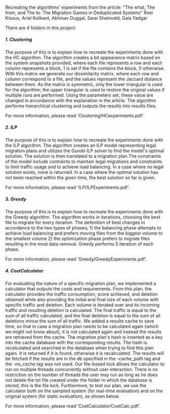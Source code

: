 Recreating the algorithms' experiments from the article: "The what, The from, and The to: The Migration Games in Deduplicated Systems"
Roei Kisous, Ariel Kolikant, Abhinav Duggal, Sarai Sheinvald, Gala Yadgar

There are 4 folders in this project:
##### 1. Clustering
The purpose of this is to explain how to recreate the experiments done with the HC algorithm.
The algorithm creates a bit appearance matrix based on the system snapshots provided, where each file represents a row and each column represents a block, 1 is set if the file contains the block, 0 otherwise.
With this matrix we generate our dissimilarity matrix, where each row and column correspond to a file, and the values represent the Jaccard distance between them. As the matrix is symmetric, only the lower triangular is used for the algorithm; the upper triangular is used to restore the original values if multiple runs are performed.
Using the parameters set, these value are changed in accordance with the explanation in the article. The algorithm performs hierarchical clustering and outputs the results into results files. 

For more information, please read 'Clustering/HCexperiments.pdf'.

##### 2. ILP
The purpose of this is to explain how to recreate the experiments done with the ILP algorithm.
The algorithm creates an ILP model representing legal migration plans and utilizes the Gurobi ILP solver to find the model's optimal solution. The solution is then translated to a migration plan.The constraints of the model include contraints to maintain legal migrations and constraints to limit traffic usage and to achieve load balancing. In a case where no legal solution exists, none is returned. In a case where the optimal solution has not been reached within the given time, the best solution so far is given.

For more information, please read 'ILP/ILPExperiments.pdf'.

##### 3. Greedy
The purpose of this is to explain how to recreate the experiments done with the Greedy algorithm.
The algorithm works in iterations, choosing the best file to migrate for every iteration. The defenition of best changes in accordance to the two types of phases; 1) the balancing phase attempts to achieve load balancing and prefers moving files from the biggest volume to the smallest volume 2) the optimization phase prefers to migrate files resulting in the most data removal. Greedy performs 5 iteration of each phase.

For more information, please read 'Greedy/GreedyExperiments.pdf'.

##### 4. CostCalculator
For evaluating the nature of a specific migration plan, we implemented a calculator that outputs the costs and requirements.
From this plan, the calculator provides the traffic consumption, score achieved, and deletion obtained while also providing the initial and final size of each volume with specific traffic and deletion. Each volume is iterated over and its incoming traffic and resulting deletion is calculated. The final traffic is equal to the sum of all traffic calculated, and the final deletion is equal to the sum of all deletions minus the sum of all traffic.
We added a results cache to save time, so that in case a migration plan needs to be calculated again (which we might not know about), it is not calculated again and instead the results are retrieved from the cache. The migration plan's hash is inserted as a key into the cache database with the corresponding results. The hash is recalculated and searched in the database when trying to find this plan again. It is returned if it is found, otherwise it is recalculated. The results will be fetched if the results are in the db specified in the -cache_path tag and the -no_cache tag was not used.
Our file-based lock allows the calculator to run on multiple threads concurrently without user interaction. There is no restriction on the number of threads the user may run as long as he does not delete the txt file created under the folder in which the database is stored, this is the file lock.
Furthermore, to test our plan, we use the calculator both on the sampled system (for real-time evaluation) and on the original system (for static evaluation), as shown below.

For more information, please read 'CostCalculator/CostCalc.pdf'.
